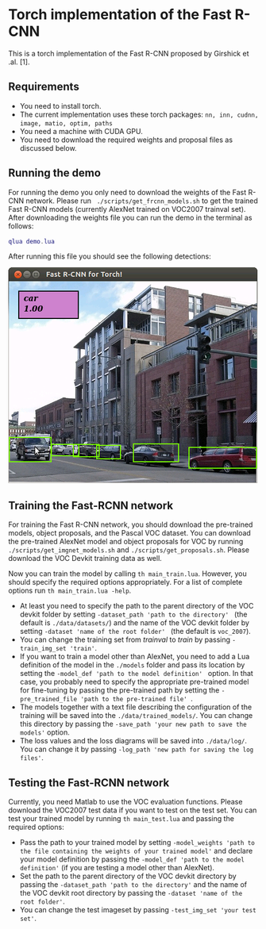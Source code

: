 # Torch implementation of the Fast R-CNN
This is a torch implementation of the Fast R-CNN proposed by Girshick et .al. [1].
## Requirements
* You need to install torch.
* The current implementation uses these torch packages: ```nn, inn, cudnn, image, matio, optim, paths ```
* You need a machine with CUDA GPU.
*  You need to download the required weights and proposal files as discussed below.

## Running the demo
For running the demo you only need to download the weights of the Fast R-CNN network. Please run ``` ./scripts/get_frcnn_models.sh``` to get the trained Fast R-CNN models (currently AlexNet trained on VOC2007 trainval set). After downloading the weights file you can run the demo in the terminal as follows:
```lua
qlua demo.lua
```
After running this file you should see the following detections:

![alt text](data/demo/demo_detections.png "Detections with AlexNet")
## Training the Fast-RCNN network
For training the Fast R-CNN network, you should download the pre-trained models, object proposals, and the Pascal VOC dataset. You can download the pre-trained AlexNet model and object proposals for VOC by running ```./scripts/get_imgnet_models.sh``` and ```./scripts/get_proposals.sh```. Please download the VOC Devkit training data as well.

Now you can train the model by calling ```th main_train.lua```. However, you should specify the required options appropriately. For a list of complete options run ```th main_train.lua -help```. 

* At least you need to specify the path to the parent directory of the VOC devkit folder by setting ```-dataset_path 'path to the directory' ``` (the default is ```./data/datasets/```) and the name of the VOC devkit folder by setting ```-dataset 'name of the root folder' ``` (the default is ```voc_2007```). 
* You can change the training set from *trainval* to *train* by passing ```-train_img_set 'train'```.
* If you want to train a model other than AlexNet, you need to add a Lua definition of the model  in the ```./models``` folder and pass its location by setting the ```-model_def 'path to the model definition' ``` option. In that case, you probably need to specify the appropriate pre-trained model for fine-tuning by passing the  pre-trained path by setting the ```-pre_trained_file 'path to the pre-trained file' ```.
* The models together with a text file describing the configuration of the training will be saved into the ```./data/trained_models/```. You can change this directory by passing the ```-save_path 'your new path to save the models'``` option. 
* The loss values and the loss diagrams will be saved into ```./data/log/```. You can change it by passing ```-log_path 'new path for saving the log files'```.

## Testing the Fast-RCNN network
Currently, you need Matlab to use the VOC evaluation functions. Please download the VOC2007 test data if you want to test on the test set. You can test your trained model by running ```th main_test.lua``` and passing the required options:
* Pass the path to your trained model by setting ```-model_weights 'path to the file containing the weights of your trained model'``` and declare your model definition by passing the ```-model_def 'path to the model definition'``` (if you are testing a model other than AlexNet).
* Set the path to the parent directory of the VOC devkit directory by passing the ```-dataset_path 'path to the directory'``` and the name of the VOC devkit root directory by passing the ```-dataset 'name of the root folder'```.
* You can change the test imageset by passing ```-test_img_set 'your test set'```.
